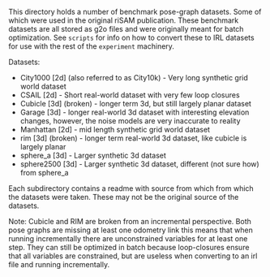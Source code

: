 This directory holds a number of benchmark pose-graph datasets. Some of which were used in the original riSAM publication. These benchmark datasets are all stored as g2o files and were originally meant for batch optimization. See `scripts` for info on how to convert these to IRL datasets for use with the rest of the `experiment` machinery.

Datasets:
* City1000 \[2d\] (also referred to as City10k) - Very long synthetic grid world dataset 
* CSAIL \[2d\] - Short real-world dataset with very few loop closures
* Cubicle \[3d\] (broken) - longer term 3d, but still largely planar dataset
* Garage \[3d\] - longer real-world 3d dataset with interesting elevation changes, however, the noise models are very inaccurate to reality
* Manhattan \[2d\] - mid length synthetic grid world dataset
* rim \[3d\] (broken) - longer term real-world 3d dataset, like cubicle is largely planar 
* sphere_a \[3d\] - Larger synthetic 3d dataset
* sphere2500 \[3d\] - Larger synthetic 3d dataset, different (not sure how) from sphere_a

Each subdirectory contains a readme with source from which from which the datasets were taken. These may not be the original source of the datasets.

Note: Cubicle and RIM are broken from an incremental perspective. Both pose graphs are missing at least one odometry link this means that when running incrementally there are unconstrained variables for at least one step. They can still be optimized in batch because loop-closures ensure that all variables are constrained, but are useless when converting to an irl file and running incrementally.